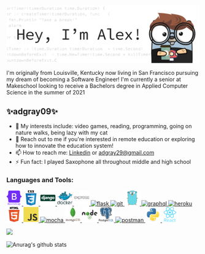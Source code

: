 <link href="styles.css" rel="stylesheet"></link>
<img src="./images/Banner.png"><img>

<p> I'm originally from Louisville, Kentucky now living in San Francisco pursuing my dream of becoming a Software Engineer! I'm currently a senior at Makeschool looking to receive a Bachelors degree in Applied Computer Science in the summer of 2021
</p>



## ✨adgray09✨


- 🔭 My interests include: video games, reading, programming, going on nature walks, being lazy with my cat
- 👯 Reach out to me if you're interested in remote education or exploring how to innovate the education system!
-  📫 How to reach me: <a href="https://www.linkedin.com/in/alexander-gray-42b439193"> Linkedin</a> or <a> adgray29@gmail.com</a>
- ⚡ Fun fact: I played Saxophone all throughout middle and high school

<h3  align="left">Languages and Tools:</h3>

<p  align="left"> <a  href="https://getbootstrap.com"  target="_blank"> <img  src="https://raw.githubusercontent.com/devicons/devicon/master/icons/bootstrap/bootstrap-plain-wordmark.svg"  alt="bootstrap"  width="40"  height="40"/> </a> <a  href="https://www.w3schools.com/css/"  target="_blank"> <img  src="https://raw.githubusercontent.com/devicons/devicon/master/icons/css3/css3-original-wordmark.svg"  alt="css3"  width="40"  height="40"/> </a> <a  href="https://www.djangoproject.com/"  target="_blank"> <img  src="https://raw.githubusercontent.com/devicons/devicon/master/icons/django/django-original.svg"  alt="django"  width="40"  height="40"/> </a> <a  href="https://www.docker.com/"  target="_blank"> <img  src="https://raw.githubusercontent.com/devicons/devicon/master/icons/docker/docker-original-wordmark.svg"  alt="docker"  width="40"  height="40"/> </a> <a  href="https://expressjs.com"  target="_blank"> <img  src="https://raw.githubusercontent.com/devicons/devicon/master/icons/express/express-original-wordmark.svg"  alt="express"  width="40"  height="40"/> </a> <a  href="https://flask.palletsprojects.com/"  target="_blank"> <img  src="https://www.vectorlogo.zone/logos/pocoo_flask/pocoo_flask-icon.svg"  alt="flask"  width="40"  height="40"/> </a> <a  href="https://git-scm.com/"  target="_blank"> <img  src="https://www.vectorlogo.zone/logos/git-scm/git-scm-icon.svg"  alt="git"  width="40"  height="40"/> </a> <a  href="https://golang.org"  target="_blank"> <img  src="https://raw.githubusercontent.com/devicons/devicon/master/icons/go/go-original.svg"  alt="go"  width="40"  height="40"/> </a> <a  href="https://graphql.org"  target="_blank"> <img  src="https://www.vectorlogo.zone/logos/graphql/graphql-icon.svg"  alt="graphql"  width="40"  height="40"/> </a> <a  href="https://heroku.com"  target="_blank"> <img  src="https://www.vectorlogo.zone/logos/heroku/heroku-icon.svg"  alt="heroku"  width="40"  height="40"/> </a> <a  href="https://www.w3.org/html/"  target="_blank"> <img  src="https://raw.githubusercontent.com/devicons/devicon/master/icons/html5/html5-original-wordmark.svg"  alt="html5"  width="40"  height="40"/> </a> <a  href="https://developer.mozilla.org/en-US/docs/Web/JavaScript"  target="_blank"> <img  src="https://raw.githubusercontent.com/devicons/devicon/master/icons/javascript/javascript-original.svg"  alt="javascript"  width="40"  height="40"/> </a> <a  href="https://mochajs.org"  target="_blank"> <img  src="https://www.vectorlogo.zone/logos/mochajs/mochajs-icon.svg"  alt="mocha"  width="40"  height="40"/> </a> <a  href="https://www.mongodb.com/"  target="_blank"> <img  src="https://raw.githubusercontent.com/devicons/devicon/master/icons/mongodb/mongodb-original-wordmark.svg"  alt="mongodb"  width="40"  height="40"/> </a> <a  href="https://nodejs.org"  target="_blank"> <img  src="https://raw.githubusercontent.com/devicons/devicon/master/icons/nodejs/nodejs-original-wordmark.svg"  alt="nodejs"  width="40"  height="40"/> </a> <a  href="https://www.postgresql.org"  target="_blank"> <img  src="https://raw.githubusercontent.com/devicons/devicon/master/icons/postgresql/postgresql-original-wordmark.svg"  alt="postgresql"  width="40"  height="40"/> </a> <a  href="https://postman.com"  target="_blank"> <img  src="https://www.vectorlogo.zone/logos/getpostman/getpostman-icon.svg"  alt="postman"  width="40"  height="40"/> </a> <a  href="https://www.python.org"  target="_blank"> <img  src="https://raw.githubusercontent.com/devicons/devicon/master/icons/python/python-original.svg"  alt="python"  width="40"  height="40"/> </a> <a  href="https://reactjs.org/"  target="_blank"> <img  src="https://raw.githubusercontent.com/devicons/devicon/master/icons/react/react-original-wordmark.svg"  alt="react"  width="40"  height="40"/> </a></p>

![](https://komarev.com/ghpvc/?username=adgray09)

![Anurag's github stats](https://github-readme-stats.vercel.app/api?username=adgray09&theme=merko)

